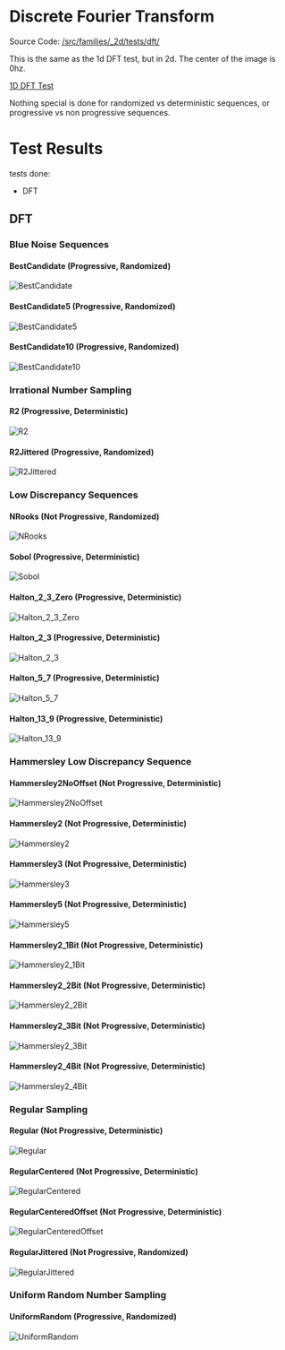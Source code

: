 # Discrete Fourier Transform
Source Code: [/src/families/_2d/tests/dft/](../../../../src/families/_2d/tests/dft/)

This is the same as the 1d DFT test, but in 2d.  The center of the image is 0hz.

[1D DFT Test](../../../_1d/tests/dft/page.md)  

Nothing special is done for randomized vs deterministic sequences, or progressive vs non progressive sequences.
# Test Results
 tests done:
* DFT
## DFT
### Blue Noise Sequences
#### BestCandidate (Progressive, Randomized)
![BestCandidate](../../../_2d/samples/blue_noise/DFT_BestCandidate.png)  
#### BestCandidate5 (Progressive, Randomized)
![BestCandidate5](../../../_2d/samples/blue_noise/DFT_BestCandidate5.png)  
#### BestCandidate10 (Progressive, Randomized)
![BestCandidate10](../../../_2d/samples/blue_noise/DFT_BestCandidate10.png)  
### Irrational Number Sampling
#### R2 (Progressive, Deterministic)
![R2](../../../_2d/samples/irrational_numbers/DFT_R2.png)  
#### R2Jittered (Progressive, Randomized)
![R2Jittered](../../../_2d/samples/irrational_numbers/DFT_R2Jittered.png)  
### Low Discrepancy Sequences
#### NRooks (Not Progressive, Randomized)
![NRooks](../../../_2d/samples/lds/DFT_NRooks.png)  
#### Sobol (Progressive, Deterministic)
![Sobol](../../../_2d/samples/lds/DFT_Sobol.png)  
#### Halton_2_3_Zero (Progressive, Deterministic)
![Halton_2_3_Zero](../../../_2d/samples/lds/DFT_Halton_2_3_Zero.png)  
#### Halton_2_3 (Progressive, Deterministic)
![Halton_2_3](../../../_2d/samples/lds/DFT_Halton_2_3.png)  
#### Halton_5_7 (Progressive, Deterministic)
![Halton_5_7](../../../_2d/samples/lds/DFT_Halton_5_7.png)  
#### Halton_13_9 (Progressive, Deterministic)
![Halton_13_9](../../../_2d/samples/lds/DFT_Halton_13_9.png)  
### Hammersley Low Discrepancy Sequence
#### Hammersley2NoOffset (Not Progressive, Deterministic)
![Hammersley2NoOffset](../../../_2d/samples/lds_hammersley/DFT_Hammersley2NoOffset.png)  
#### Hammersley2 (Not Progressive, Deterministic)
![Hammersley2](../../../_2d/samples/lds_hammersley/DFT_Hammersley2.png)  
#### Hammersley3 (Not Progressive, Deterministic)
![Hammersley3](../../../_2d/samples/lds_hammersley/DFT_Hammersley3.png)  
#### Hammersley5 (Not Progressive, Deterministic)
![Hammersley5](../../../_2d/samples/lds_hammersley/DFT_Hammersley5.png)  
#### Hammersley2_1Bit (Not Progressive, Deterministic)
![Hammersley2_1Bit](../../../_2d/samples/lds_hammersley/DFT_Hammersley2_1Bit.png)  
#### Hammersley2_2Bit (Not Progressive, Deterministic)
![Hammersley2_2Bit](../../../_2d/samples/lds_hammersley/DFT_Hammersley2_2Bit.png)  
#### Hammersley2_3Bit (Not Progressive, Deterministic)
![Hammersley2_3Bit](../../../_2d/samples/lds_hammersley/DFT_Hammersley2_3Bit.png)  
#### Hammersley2_4Bit (Not Progressive, Deterministic)
![Hammersley2_4Bit](../../../_2d/samples/lds_hammersley/DFT_Hammersley2_4Bit.png)  
### Regular Sampling
#### Regular (Not Progressive, Deterministic)
![Regular](../../../_2d/samples/regular/DFT_Regular.png)  
#### RegularCentered (Not Progressive, Deterministic)
![RegularCentered](../../../_2d/samples/regular/DFT_RegularCentered.png)  
#### RegularCenteredOffset (Not Progressive, Deterministic)
![RegularCenteredOffset](../../../_2d/samples/regular/DFT_RegularCenteredOffset.png)  
#### RegularJittered (Not Progressive, Randomized)
![RegularJittered](../../../_2d/samples/regular/DFT_RegularJittered.png)  
### Uniform Random Number Sampling
#### UniformRandom (Progressive, Randomized)
![UniformRandom](../../../_2d/samples/uniform_random/DFT_UniformRandom.png)  
